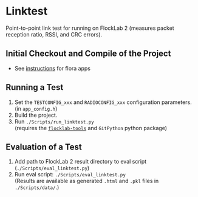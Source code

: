 # Linktest
Point-to-point link test for running on FlockLab 2 (measures packet reception ratio, RSSI, and CRC errors).

## Initial Checkout and Compile of the Project
* See [instructions](https://gitlab.ethz.ch/tec/research/dpp/wiki/-/wikis/flora/home#clone-compile-run) for flora apps

## Running a Test
1. Set the `TESTCONFIG_xxx` and `RADIOCONFIG_xxx` configuration parameters. (in `app_config.h`)  
2. Build the project.  
3. Run `./Scripts/run_linktest.py`  
   (requires the  [`flocklab-tools`](https://pypi.org/project/flocklab-tools/) and `GitPython` python package)

## Evaluation of a Test
1. Add path to FlockLab 2 result directory to eval script (`./Scripts/eval_linktest.py`)
2. Run eval script: `./Scripts/eval_linktest.py`  
   (Results are available as generated `.html` and `.pkl` files in `./Scripts/data/`.)
